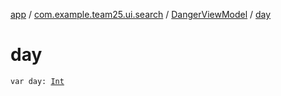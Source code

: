 [app](../../index.md) / [com.example.team25.ui.search](../index.md) / [DangerViewModel](index.md) / [day](./day.md)

# day

`var day: `[`Int`](https://kotlinlang.org/api/latest/jvm/stdlib/kotlin/-int/index.html)
